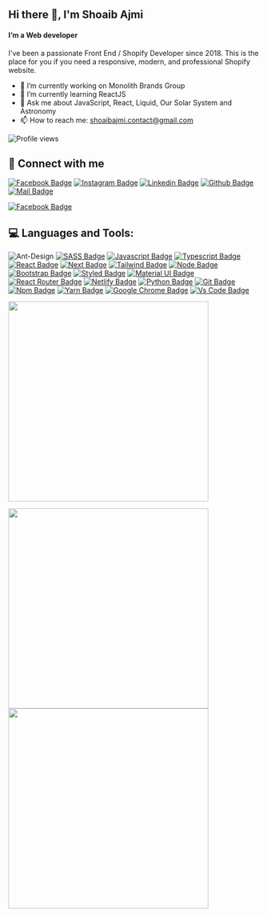 ## Hi there 👋, I'm Shoaib Ajmi
#### I’m a Web developer

I've been a passionate Front End / Shopify Developer since 2018. This is the place for you if you need a responsive, modern, and professional Shopify website.


- 🔭 I’m currently working on Monolith Brands Group
- 🌱 I’m currently learning ReactJS
- 💬 Ask me about JavaScript, React, Liquid, Our Solar System and Astronomy
- 📫 How to reach me: shoaibajmi.contact@gmail.com


![Profile views](https://gpvc.arturio.dev/srhimel)  

## 🚀 Connect with me

[![Facebook Badge](https://img.shields.io/badge/Facebook-1877F2?style=for-the-badge&logo=facebook&logoColor=white)](https://www.facebook.com/s.r.himel)
[![Instagram Badge](https://img.shields.io/badge/Instagram-E4405F?style=for-the-badge&logo=instagram&logoColor=white)](https://www.instagram.com/srhimel_/)
[![Linkedin Badge](https://img.shields.io/badge/LinkedIn-0077B5?style=for-the-badge&logo=linkedin&logoColor=white)](https://www.linkedin.com/in/srhimel/)
[![Github Badge](https://img.shields.io/badge/GitHub-100000?style=for-the-badge&logo=github&logoColor=white)](https://github.com/srhimel)
[![Mail Badge](https://img.shields.io/badge/Email-D14836?style=for-the-badge&logo=gmail&logoColor=white)](mailto:himusr@gmail.com)

[![Facebook Badge](https://img.shields.io/badge/Facebook-1877F2?style=for-the-badge&logo=facebook&logoColor=white)](https://www.facebook.com/shoaibajmiofficial/)


## 💻 Languages and Tools:



![Ant-Design](https://img.shields.io/badge/-AntDesign-%230170FE?style=for-the-badge&logo=ant-design&logoColor=white)
[![SASS Badge](https://img.shields.io/badge/Sass-CC6699?style=for-the-badge&logo=sass&logoColor=white)](https://github.com/srhimel)
[![Javascript Badge](https://img.shields.io/badge/JavaScript-F7DF1E?style=for-the-badge&logo=javascript&logoColor=black)](https://github.com/srhimel)
[![Typescript Badge](https://img.shields.io/badge/typeScript-0078D6?style=for-the-badge&logo=typeScript&logoColor=white)](https://github.com/srhimel)
[![React Badge](https://img.shields.io/badge/React-20232A?style=for-the-badge&logo=react&logoColor=61DAFB)](https://github.com/srhimel)
[![Next Badge](https://img.shields.io/badge/NextJS-000?style=for-the-badge&logo=nextjs&logoColor=61DAFB)](https://github.com/srhimel)
[![Tailwind Badge](https://img.shields.io/badge/Tailwind_CSS-38B2AC?style=for-the-badge&logo=tailwind-css&logoColor=white)](https://github.com/srhimel)
[![Node Badge](https://img.shields.io/badge/Node.js-43853D?style=for-the-badge&logo=node.js&logoColor=white)](https://github.com/srhimel)
[![Bootstrap Badge](https://img.shields.io/badge/Bootstrap-563D7C?style=for-the-badge&logo=bootstrap&logoColor=white)](https://github.com/srhimel)
[![Styled Badge](https://img.shields.io/badge/styled--components-DB7093?style=for-the-badge&logo=styled-components&logoColor=white)](https://github.com/srhimel)
[![Material UI Badge](https://img.shields.io/badge/Material--UI-0081CB?style=for-the-badge&logo=material-ui&logoColor=white)](https://github.com/srhimel)
[![React Router Badge](https://img.shields.io/badge/React_Router-CA4245?style=for-the-badge&logo=react-router&logoColor=white)](https://github.com/srhimel)
[![Netlify Badge](https://img.shields.io/badge/Netlify-00C7B7?style=for-the-badge&logo=netlify&logoColor=white)](https://github.com/srhimel)
[![Python Badge](https://img.shields.io/badge/Python-14354C?style=for-the-badge&logo=python&logoColor=white)](https://github.com/srhimel)
[![Git Badge](https://img.shields.io/badge/git-f34f29?style=for-the-badge&logo=git&logoColor=white)](https://github.com/srhimel)
[![Npm Badge](https://img.shields.io/badge/npm-d7141a?style=for-the-badge&logo=npm&logoColor=white)](https://github.com/srhimel)
[![Yarn Badge](https://img.shields.io/badge/yarn-0078D6?style=for-the-badge&logo=yarn&logoColor=white)](https://github.com/srhimel)
[![Google Chrome Badge](https://img.shields.io/badge/google_chrome-556532?style=for-the-badge&logo=googlechrome&logoColor=white)](https://github.com/srhimel)
[![Vs Code Badge](https://img.shields.io/badge/Visual_Studio_Code-0078D6?style=for-the-badge&logo=visualstudiocode&logoColor=white)](https://github.com/srhimel)


<p>
  <img width="400px" src="https://github-readme-stats.vercel.app/api/top-langs/?username=srhimel&hide=TeX&layout=compact&theme=radical&hide_border=true&bg_color=1F222E" />
</p>

<p>
  <img width="400px" src="https://github-readme-stats.vercel.app/api?username=srhimel&count_private=true&show_icons=true&theme=material-palenight&hide_border=true&bg_color=1F222E" />
  <img width="400px" src="https://github-readme-streak-stats.herokuapp.com?user=srhimel&theme=material-palenight&hide_border=true&fire=C77800&ring=7C2AE8&background=1F222E" />
</p>

